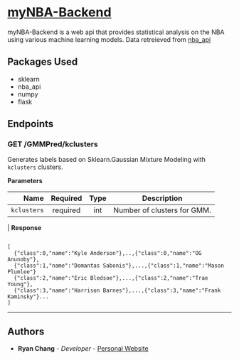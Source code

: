 # [myNBA-Backend](https://boiling-shelf-26276.herokuapp.com)

myNBA-Backend is a web api that provides statistical analysis on the NBA using various machine learning models.
Data retreieved from [nba_api](https://github.com/swar/nba_api)

## Packages Used

- sklearn
- nba_api
- numpy
- flask

## Endpoints

### GET /GMMPred/kclusters

Generates labels based on Sklearn.Gaussian Mixture Modeling with `kclusters` clusters.

**Parameters**

|        Name | Required | Type | Description                 |
| ----------: | :------: | :--: | --------------------------- |
| `kclusters` | required | int  | Number of clusters for GMM. |

|
**Response**

```

[
  {"class":0,"name":"Kyle Anderson"},..,{"class":0,"name":"OG Anunoby"},
  {"class":1,"name":"Domantas Sabonis"},...,{"class":1,"name":"Mason Plumlee"}
  {"class":2,"name":"Eric Bledsoe"},...,{"class":2,"name":"Trae Young"},
  {"class":3,"name":"Harrison Barnes"},...,{"class":3,"name":"Frank Kaminsky"}...
]
```

---

## Authors

- **Ryan Chang** - _Developer_ - [Personal Website](http://ryanchang.online/)
